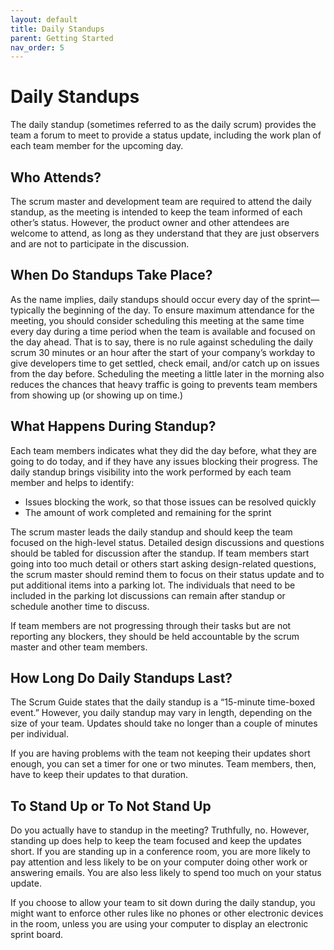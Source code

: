 ```yaml
---
layout: default
title: Daily Standups
parent: Getting Started
nav_order: 5
---
```


# Daily Standups

The daily standup (sometimes referred to as the daily scrum) provides the team a forum to meet to provide a status update, including the work 
plan of each team member for the upcoming day.

## Who Attends?

The scrum master and development team are required to attend the daily standup, as the meeting is intended to keep the team informed of each other’s 
status. However, the product owner and other attendees are welcome to attend, as long as they understand that they are just observers and are not to 
participate in the discussion.

## When Do Standups Take Place?

As the name implies, daily standups should occur every day of the sprint—typically the beginning of the day. To ensure maximum attendance for the 
meeting, you should consider scheduling this meeting at the same time every day during a time period when the team is available and focused on the 
day ahead. That is to say, there is no rule against scheduling the daily scrum 30 minutes or an hour after the start of your company’s workday to give 
developers time to get settled, check email, and/or catch up on issues from the day before. Scheduling the meeting a little later in the morning also 
reduces the chances that heavy traffic is going to prevents team members from showing up (or showing up on time.)

## What Happens During Standup?

Each team members indicates what they did the day before, what they are going to do today, and if they have any issues blocking their progress. 
The daily standup brings visibility into the work performed by each team member and helps to identify:

*	Issues blocking the work, so that those issues can be resolved quickly
*	The amount of work completed and remaining for the sprint

The scrum master leads the daily standup and should keep the team focused on the high-level status. Detailed design discussions and questions should 
be tabled for discussion after the standup. If team members start going into too much detail or others start asking design-related questions, the 
scrum master should remind them to focus on their status update and to put additional items into a parking lot. The individuals that need to be included 
in the parking lot discussions can remain after standup or schedule another time to discuss.

If team members are not progressing through their tasks but are not reporting any blockers, they should be held accountable by the scrum master and other 
team members.

## How Long Do Daily Standups Last?

The Scrum Guide states that the daily standup is a “15-minute time-boxed event.” However, you daily standup may vary in length, depending 
on the size of your team. Updates should take no longer than a couple of minutes per individual.

If you are having problems with the team not keeping their updates short enough, you can set a timer for one or two minutes. Team members, then, 
have to keep their updates to that duration.

## To Stand Up or To Not Stand Up

Do you actually have to standup in the meeting? Truthfully, no. However, standing up does help to keep the team focused and keep the updates short. If you are standing up in a conference room, you are more likely to pay attention and less likely to be on your computer doing other work or answering emails. You are also less likely to spend too much on your status update.

If you choose to allow your team to sit down during the daily standup, you might want to enforce other rules like no phones or other electronic devices in the room, unless you are using your computer to display an electronic sprint board.

